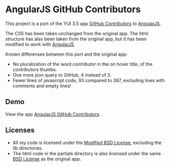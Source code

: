 AngularJS GitHub Contributors
=============================

This project is a port of the YUI 3.5 app
[GitHub Contributors] to [AngularJS].

The CSS has been taken unchanged from the original app. The html
structure has also been taken from the original app, but it has been
modified to work with [AngularJS].

Known differenses between this port and the original app:

* No pluralization of the word _contributor_ in the on hover title, of
  the contributors thumbs.
* One more json query to GitHub, 4 instead of 3.
* Fewer lines of javascript code, 93 compared to 387, excluding lines
  with comments and empty lines!

Demo
----
View the app [AngularJS GitHub Contributors].

Licenses
--------
* All my code is licensed under the [Modified BSD License], excluding
  the lib directories.
* The html code in the partials directory is also licensed under the same
  [BSD License] as the original app.

[GitHub Contributors]: http://yuilibrary.com/yui/docs/app/app-contributors.html
[AngularJS]: http://angularjs.org/
[AngularJS GitHub Contributors]: http://daha.github.com/angularJS-github-contributors
[Modified BSD License]: https://github.com/daha/angularJS-github-contributors/blob/master/LICENSE
[BSD License]: http://yuilibrary.com/license/
